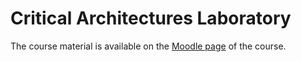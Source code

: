 # Critical Architectures Laboratory

The course material is available on the [Moodle page](https://edu.vik.bme.hu/course/view.php?id=8246) of the course.
